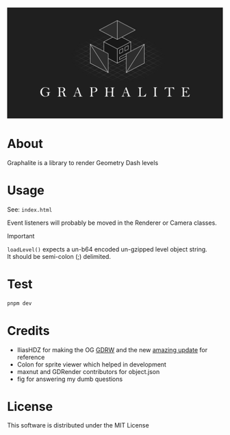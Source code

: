![Banner](./docs/banner.svg)

# About
Graphalite is a library to render Geometry Dash levels

# Usage
See: `index.html`

Event listeners will probably be moved in the Renderer or Camera classes.  
> [!IMPORTANT]  
> `loadLevel()` expects a un-b64 encoded un-gzipped level object string.  
> It should be semi-colon (;) delimited.

# Test
```sh
pnpm dev
```

# Credits
- IliasHDZ for making the OG [GDRW](https://github.com/iliasHDZ/GDRenderW) and the new [amazing update](https://github.com/iliasHDZ/GDRWeb) for reference
- Colon for sprite viewer which helped in development
- maxnut and GDRender contributors for object.json
- fig for answering my dumb questions

# License
This software is distributed under the MIT License